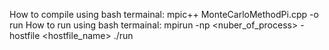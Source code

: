 How to compile using bash termainal:
mpic++ MonteCarloMethodPi.cpp -o run
How to run using bash termainal:
mpirun  -np <nuber_of_process> -hostfile <hostfile_name> ./run
